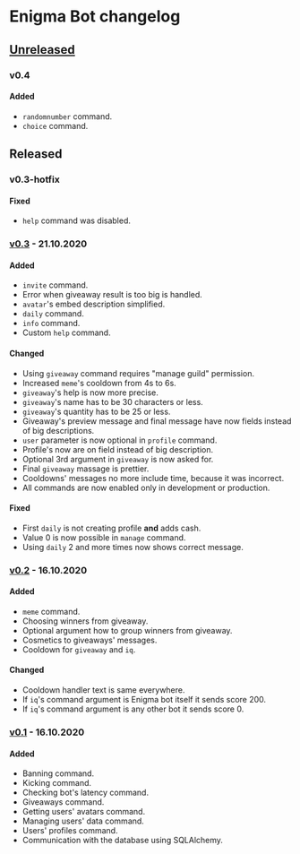 # Enigma Bot changelog

## [Unreleased]

### v0.4
#### Added
- `randomnumber` command.
- `choice` command.

## Released

### v0.3-hotfix
#### Fixed
- `help` command was disabled.

### [v0.3] - 21.10.2020
#### Added
- `invite` command.
- Error when giveaway result is too big is handled.
- `avatar`'s embed description simplified.
- `daily` command.
- `info` command.
- Custom `help` command.
#### Changed
- Using `giveaway` command requires "manage guild" permission.
- Increased `meme`'s cooldown from 4s to 6s.
- `giveaway`'s help is now more precise.
- `giveaway`'s name has to be 30 characters or less.
- `giveaway`'s quantity has to be 25 or less.
- Giveaway's preview message and final message have now fields instead of big descriptions.
- `user` parameter is now optional in `profile` command.
- Profile's now are on field instead of big description.
- Optional 3rd argument in `giveaway` is now asked for.
- Final `giveaway` massage is prettier.
- Cooldowns' messages no more include time, because it was incorrect.
- All commands are now enabled only in development or production.
#### Fixed
- First `daily` is not creating profile **and** adds cash.
- Value 0 is now possible in `manage` command.
- Using `daily` 2 and more times now shows correct message.

### [v0.2] - 16.10.2020
#### Added
- `meme` command.
- Choosing winners from giveaway.
- Optional argument how to group winners from giveaway.
- Cosmetics to giveaways' messages.
- Cooldown for `giveaway` and `iq`.
#### Changed
- Cooldown handler text is same everywhere.
- If `iq`'s command argument is Enigma bot itself it sends score 200.
- If `iq`'s command argument is any other bot it sends score 0.

### [v0.1] - 16.10.2020
#### Added
- Banning command.
- Kicking command.
- Checking bot's latency command.
- Giveaways command.
- Getting users' avatars command.
- Managing users' data command.
- Users' profiles command.
- Communication with the database using SQLAlchemy.


[Unreleased]: https://github.com/AnonymousX86/Enigma-Bot/compare/deploy...master
[v0.3]: https://github.com/AnonymousX86/Enigma-Bot/releases/tag/v0.3
[v0.2]: https://github.com/AnonymousX86/Enigma-Bot/releases/tag/v0.2
[v0.1]: https://github.com/AnonymousX86/Enigma-Bot/releases/tag/v0.1

